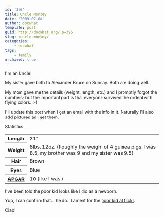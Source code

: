 ```yaml
---
id: '396'
title: Uncle Monkey
date: '2009-07-06'
author: docwhat
template: post
guid: http://docwhat.org/?p=396
slug: /uncle-monkey/
categories:
    - docwhat
tags:
    - family
archived: true
---
```


I'm an Uncle!

My sister gave birth to Alexander Bruce on Sunday. Both are doing well.

My mom gave me the details (weight, length, etc.) and I promptly forgot the
numbers; but the important part is that everyone survived the ordeal with
flying colors. :-)

I'll update this post when I get an email with the info in it. Naturally I'll
also add pictures as I get them.

Statistics:

<table border="0">
<tbody>
<tr>
<th>Length</th>
<td>21"</td>
</tr>
<tr>
<th>Weight</th>
<td>8lbs. 12oz. (Roughly the weight of 4 guinea pigs. I was  8.5, my brother was 9 and my sister was 9.5)</td>
</tr>
<tr>
<th>Hair</th>
<td>Brown</td>
</tr>
<tr>
<th>Eyes</th>
<td>Blue</td>
</tr>
<tr>
<th><a href="http://kidshealth.org/parent/newborn/first_days/apgar.html">APGAR</a></th>
<td>10 (like I was!)</td>
</tr>
</tbody></table>

I've been told the poor kid looks like I did as a newborn.

Yup, I can confirm that... he do.  Lament for the
[poor kid at flickr](https://www.flickr.com/photos/docwhat/sets/72157621387476120/ 'Photos of Alexander Bruce').

Ciao!
